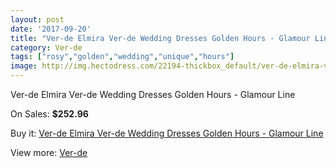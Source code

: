 ```yaml
---
layout: post
date: '2017-09-20'
title: "Ver-de Elmira Ver-de Wedding Dresses Golden Hours - Glamour Line"
category: Ver-de
tags: ["rosy","golden","wedding","unique","hours"]
image: http://img.hectodress.com/22194-thickbox_default/ver-de-elmira-ver-de-wedding-dresses-golden-hours-glamour-line.jpg
---
```

Ver-de Elmira Ver-de Wedding Dresses Golden Hours - Glamour Line

On Sales: **$252.96**
<a href="https://www.hectodress.com/ver-de/10290-ver-de-elmira-ver-de-wedding-dresses-golden-hours-glamour-line.html"><amp-img layout="responsive" width="600" height="600" src="//img.hectodress.com/22194-thickbox_default/ver-de-elmira-ver-de-wedding-dresses-golden-hours-glamour-line.jpg" alt="Ver-de Elmira Ver-de Wedding Dresses Golden Hours - Glamour Line 0" /></a>

Buy it: [Ver-de Elmira Ver-de Wedding Dresses Golden Hours - Glamour Line](https://www.hectodress.com/ver-de/10290-ver-de-elmira-ver-de-wedding-dresses-golden-hours-glamour-line.html "Ver-de Elmira Ver-de Wedding Dresses Golden Hours - Glamour Line")

View more: [Ver-de](https://www.hectodress.com/168-ver-de "Ver-de")